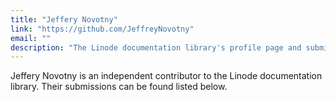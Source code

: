 ```yaml
---
title: "Jeffery Novotny"
link: "https://github.com/JeffreyNovotny"
email: ""
description: "The Linode documentation library's profile page and submission listing for Jeffery Novotny"
---
```


Jeffery Novotny is an independent contributor to the Linode documentation library. Their submissions can be found listed below.